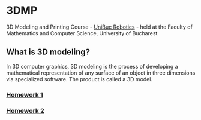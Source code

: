 # 3DMP
3D Modeling and Printing Course - [UniBuc Robotics](https://github.com/unibucrobotics) - held at the Faculty of Mathematics and Computer Science, University of Bucharest

## What is 3D modeling?
In 3D computer graphics, 3D modeling is the process of developing a mathematical representation of any surface of an object in three dimensions via specialized software. The product is called a 3D model.

### [Homework 1](/homework-1)
### [Homework 2](/homework-2)
